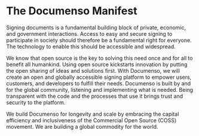 # The Documenso Manifest
Signing documents is a fundamental building block of private, economic, and government interactions. Access to easy and secure signing to participate in society should therefore be a fundamental right for everyone. The technology to enable this should be accessible and widespread.

We know that open source is the key to solving this need once and for all to benefit all humankind. Using open source kickstarts innovation by putting the open sharing of ideas and solutions first. With Documenso, we will create an open and globally accessible signing platform to empower users, customers, and developers to fulfill their needs. Documenso is built by and for the global community, listening and implementing what is needed. Being transparent with the  code and the processes that use it brings trust and security to the platform.

We build Documenso for longevity and scale by embracing the capital efficiency and inclusiveness of the Commercial Open Source (COSS) movement. We are building a global commodity for the world.